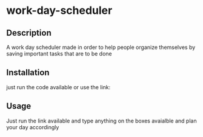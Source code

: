 # work-day-scheduler

## Description

A work day scheduler made in order to help people organize themselves by saving important tasks that are to be done 

## Installation

just run the code available or use the link: 

## Usage

Just run the link available and type anything on the boxes avaialble and plan your day accordingly 
